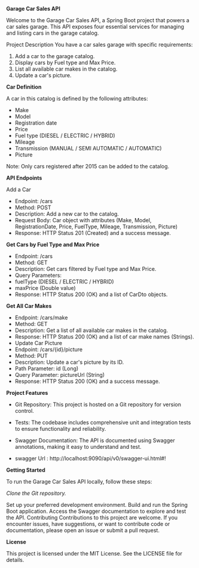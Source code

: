 **Garage Car Sales API**

Welcome to the Garage Car Sales API, a Spring Boot project that powers a car sales garage. This API exposes four essential services for managing and listing cars in the garage catalog.

Project Description
You have a car sales garage with specific requirements:

1. Add a car to the garage catalog.
2. Display cars by Fuel type and Max Price.
3. List all available car makes in the catalog.
4. Update a car's picture.

**Car Definition**

A car in this catalog is defined by the following attributes:

* Make
* Model
* Registration date
* Price
* Fuel type (DIESEL / ELECTRIC / HYBRID)
* Mileage
* Transmission (MANUAL / SEMI AUTOMATIC / AUTOMATIC)
* Picture 

Note: Only cars registered after 2015 can be added to the catalog.

**API Endpoints**

Add a Car
* Endpoint: /cars
* Method: POST
* Description: Add a new car to the catalog.
* Request Body: Car object with attributes (Make, Model, RegistrationDate, Price, FuelType, Mileage, Transmission, Picture)
* Response: HTTP Status 201 (Created) and a success message.

**Get Cars by Fuel Type and Max Price**
* Endpoint: /cars
* Method: GET
* Description: Get cars filtered by Fuel type and Max Price.
* Query Parameters:
* fuelType (DIESEL / ELECTRIC / HYBRID)
* maxPrice (Double value)
* Response: HTTP Status 200 (OK) and a list of CarDto objects.

**Get All Car Makes**

* Endpoint: /cars/make
* Method: GET
* Description: Get a list of all available car makes in the catalog.
* Response: HTTP Status 200 (OK) and a list of car make names (Strings).
* Update Car Picture
* Endpoint: /cars/{id}/picture
* Method: PUT
* Description: Update a car's picture by its ID.
* Path Parameter: id (Long)
* Query Parameter: pictureUrl (String)
* Response: HTTP Status 200 (OK) and a success message. 

**Project Features**
* Git Repository: This project is hosted on a Git repository for version control.

* Tests: The codebase includes comprehensive unit and integration tests to ensure functionality and reliability.

* Swagger Documentation: The API is documented using Swagger annotations, making it easy to understand and test.

* swagger Url : http://localhost:9090/api/v0/swagger-ui.html#!

**Getting Started**

To run the Garage Car Sales API locally, follow these steps:

*Clone the Git repository.*

Set up your preferred development environment.
Build and run the Spring Boot application.
Access the Swagger documentation to explore and test the API.
Contributing
Contributions to this project are welcome. If you encounter issues, have suggestions, or want to contribute code or documentation, please open an issue or submit a pull request.

**License**

This project is licensed under the MIT License. See the LICENSE file for details.